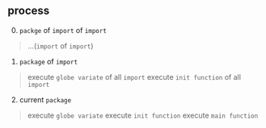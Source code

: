 ##  process
0. `packge` of `import` of `import` 
> ...(`import` of `import`)


1. `package` of `import` 
> execute `globe variate` of all `import` 
> execute `init function` of all `import` 


2. current `package` 
> execute `globe variate` 
> execute `init function` 
> execute `main function` 
